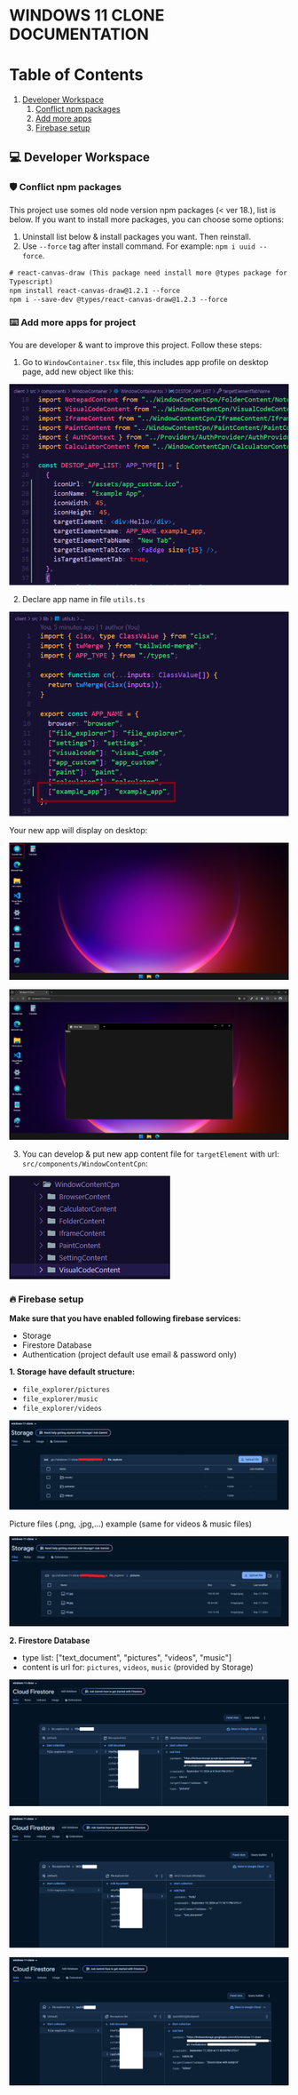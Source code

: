 # WINDOWS 11 CLONE DOCUMENTATION

# Table of Contents

1. [Developer Workspace](#developer-workspace)
   1. [Conflict npm packages](#conflict-npm-packages)
   2. [Add more apps](#add-more-apps)
   3. [Firebase setup](#firebase-setup)

## 💻 Developer Workspace <a name="developer-workspace"></a>

### 🛡️ Conflict npm packages <a name="conflict-npm-packages"></a>

This project use somes old node version npm packages (< ver 18.), list is below. If you want to install more packages, you can choose some options:

1. Uninstall list below & install packages you want. Then reinstall.
2. Use `--force` tag after install command. For example: `npm i uuid --force`.

```console
# react-canvas-draw (This package need install more @types package for Typescript)
npm install react-canvas-draw@1.2.1 --force
npm i --save-dev @types/react-canvas-draw@1.2.3 --force
```

### ⌨️ Add more apps for project <a name="add-more-apps"></a>

You are developer & want to improve this project. Follow these steps:

1. Go to `WindowContainer.tsx` file, this includes app profile on desktop page, add new object like this:

![add app example 1](showcase/1.png)

2. Declare app name in file `utils.ts`

![add app example 2](showcase/2.png)

Your new app will display on desktop:

![add app example 3](showcase/3.png)

![add app example 4](showcase/4.png)

3. You can develop & put new app content file for `targetElement` with url: `src/components/WindowContentCpn`:

![add app example 5](showcase/5.png)

### 🔥 Firebase setup <a name="firebase-setup"></a>

**Make sure that you have enabled following firebase services:**

- Storage
- Firestore Database
- Authentication (project default use email & password only)

**1. Storage have default structure:**

- `file_explorer/pictures`
- `file_explorer/music`
- `file_explorer/videos`

![firebase example 1](showcase/6.png)

Picture files (.png, .jpg,...) example (same for videos & music files)

![firebase example 2](showcase/7.png)

**2. Firestore Database**

- type list: ["text_document", "pictures", "videos", "music"]
- content is url for: `pictures`, `videos`, `music` (provided by Storage)

![firebase example 3](showcase/8.png)

![firebase example 4](showcase/9.png)

![firebase example 5](showcase/10.png)
